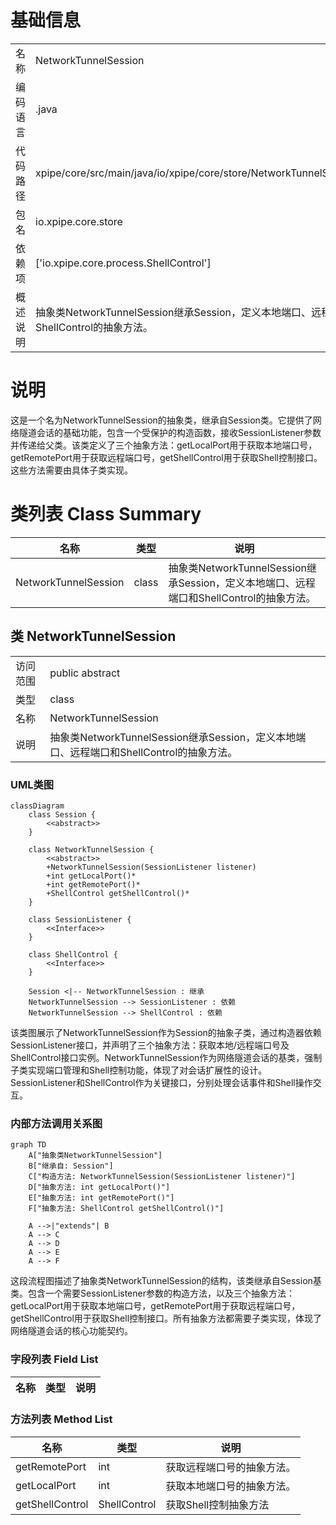 # 基础信息

|      |      |
|------|------|
| 名称 | NetworkTunnelSession |
| 编码语言 | .java |
| 代码路径 | xpipe/core/src/main/java/io/xpipe/core/store/NetworkTunnelSession.java |
| 包名 | io.xpipe.core.store |
| 依赖项 | ['io.xpipe.core.process.ShellControl'] |
| 概述说明 | 抽象类NetworkTunnelSession继承Session，定义本地端口、远程端口和ShellControl的抽象方法。 |

# 说明

这是一个名为NetworkTunnelSession的抽象类，继承自Session类。它提供了网络隧道会话的基础功能，包含一个受保护的构造函数，接收SessionListener参数并传递给父类。该类定义了三个抽象方法：getLocalPort用于获取本地端口号，getRemotePort用于获取远程端口号，getShellControl用于获取Shell控制接口。这些方法需要由具体子类实现。

# 类列表 Class Summary

| 名称   | 类型  | 说明 |
|-------|------|-------------|
| NetworkTunnelSession | class | 抽象类NetworkTunnelSession继承Session，定义本地端口、远程端口和ShellControl的抽象方法。 |



## 类 NetworkTunnelSession

|      |      |
|------|------|
| 访问范围 | public abstract |
| 类型 | class |
| 名称 | NetworkTunnelSession |
| 说明 | 抽象类NetworkTunnelSession继承Session，定义本地端口、远程端口和ShellControl的抽象方法。 |


### UML类图

```mermaid
classDiagram
    class Session {
        <<abstract>>
    }
    
    class NetworkTunnelSession {
        <<abstract>>
        +NetworkTunnelSession(SessionListener listener)
        +int getLocalPort()*
        +int getRemotePort()*
        +ShellControl getShellControl()*
    }
    
    class SessionListener {
        <<Interface>>
    }
    
    class ShellControl {
        <<Interface>>
    }
    
    Session <|-- NetworkTunnelSession : 继承
    NetworkTunnelSession --> SessionListener : 依赖
    NetworkTunnelSession --> ShellControl : 依赖
```

该类图展示了NetworkTunnelSession作为Session的抽象子类，通过构造器依赖SessionListener接口，并声明了三个抽象方法：获取本地/远程端口号及ShellControl接口实例。NetworkTunnelSession作为网络隧道会话的基类，强制子类实现端口管理和Shell控制功能，体现了对会话扩展性的设计。SessionListener和ShellControl作为关键接口，分别处理会话事件和Shell操作交互。


### 内部方法调用关系图

```mermaid
graph TD
    A["抽象类NetworkTunnelSession"]
    B["继承自: Session"]
    C["构造方法: NetworkTunnelSession(SessionListener listener)"]
    D["抽象方法: int getLocalPort()"]
    E["抽象方法: int getRemotePort()"]
    F["抽象方法: ShellControl getShellControl()"]

    A -->|"extends"| B
    A --> C
    A --> D
    A --> E
    A --> F
```

这段流程图描述了抽象类NetworkTunnelSession的结构，该类继承自Session基类。包含一个需要SessionListener参数的构造方法，以及三个抽象方法：getLocalPort用于获取本地端口号，getRemotePort用于获取远程端口号，getShellControl用于获取Shell控制接口。所有抽象方法都需要子类实现，体现了网络隧道会话的核心功能契约。

### 字段列表 Field List

| 名称  | 类型  | 说明 |
|-------|-------|------|

### 方法列表 Method List

| 名称  | 类型  | 说明 |
|-------|-------|------|
| getRemotePort | int | 获取远程端口号的抽象方法。 |
| getLocalPort | int | 获取本地端口号的抽象方法。 |
| getShellControl | ShellControl | 获取Shell控制抽象方法 |




